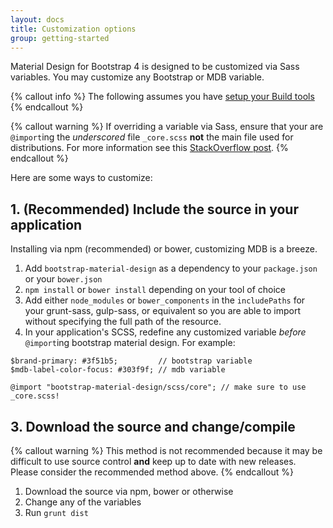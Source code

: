 ```yaml
---
layout: docs
title: Customization options
group: getting-started
---
```


Material Design for Bootstrap 4 is designed to be customized via Sass variables. You may customize any Bootstrap or MDB variable. 

{% callout info %}
The following assumes you have [setup your Build tools](../build-tools)
{% endcallout %}

{% callout warning %}
If overriding a variable via Sass, ensure that your are `@import`ing the _underscored_ file `_core.scss` **not** the main file used for distributions.  For more information see this [StackOverflow post](http://stackoverflow.com/a/25191403/2363935). 
{% endcallout %}

Here are some ways to customize:

## 1. (Recommended) Include the source in your application

Installing via npm (recommended) or bower, customizing MDB is a breeze.  
 
1. Add `bootstrap-material-design` as a dependency to your `package.json` or your `bower.json`
1. `npm install` or `bower install` depending on your tool of choice
1. Add either `node_modules` or `bower_components` in the `includePaths` for your grunt-sass, gulp-sass, or equivalent so you are able to import without specifying the full path of the resource.
1. In your application's SCSS, redefine any customized variable _before_ `@import`ing bootstrap material design.  For example:

~~~~~~~~
$brand-primary: #3f51b5;         // bootstrap variable
$mdb-label-color-focus: #303f9f; // mdb variable

@import "bootstrap-material-design/scss/core"; // make sure to use _core.scss!
~~~~~~~~


## 3. Download the source and change/compile

{% callout warning %}
This method is not recommended because it may be difficult to use source control **and** keep up to date with new releases.  Please consider the recommended method above. 
{% endcallout %}

1. Download the source via npm, bower or otherwise
2. Change any of the variables
3. Run `grunt dist`

